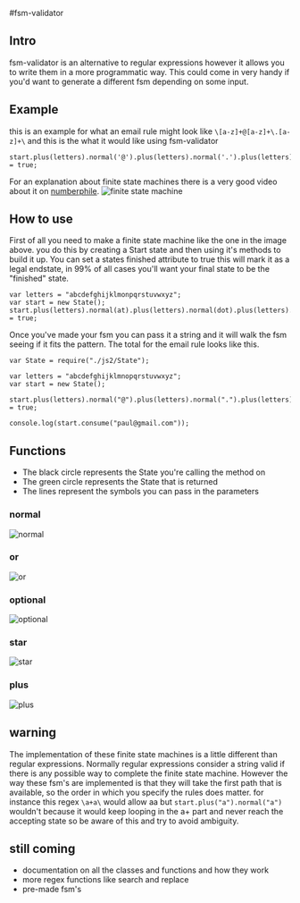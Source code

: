 #fsm-validator

## Intro
fsm-validator is an alternative to regular expressions however it allows you to write them in a more programmatic way.
This could come in very handy if you'd want to generate a different fsm depending on some input.

## Example
this is an example for what an email rule might look like `\[a-z]+@[a-z]+\.[a-z]+\`
and this is the what it would like using fsm-validator

    start.plus(letters).normal('@').plus(letters).normal('.').plus(letters).accepting = true;

For an explanation about finite state machines there is a very good video about it on [numberphile](https://www.youtube.com/watch?v=RjOCRYdg8BY).
![finite state machine](http://i.imgur.com/zV0H3uO.png)

## How to use
First of all you need to make a finite state machine like the one in the image above.
you do this by creating a Start state and then using it's methods to build it up.
You can set a states finished attribute to true this will mark it as a legal endstate,
in 99% of all cases you'll want your final state to be the "finished" state.
    
    var letters = "abcdefghijklmonpqrstuvwxyz";
    var start = new State();
    start.plus(letters).normal(at).plus(letters).normal(dot).plus(letters).finished = true;

Once you've made your fsm you can pass it a string and it will walk the fsm seeing if it fits the pattern.
The total for the email rule looks like this.

    var State = require("./js2/State");
    
    var letters = "abcdefghijklmnopqrstuvwxyz";
    var start = new State();
    
    start.plus(letters).normal("@").plus(letters).normal(".").plus(letters).accepting = true;
    
    console.log(start.consume("paul@gmail.com"));

## Functions
- The black circle represents the State you're calling the method on
- The green circle represents the State that is returned
- The lines represent the symbols you can pass in the parameters

### normal
![normal](http://i.imgur.com/vV0Lm9r.png)

### or
![or](http://i.imgur.com/kpwxd2G.png)

### optional
![optional](http://i.imgur.com/cUNFjPs.png)

### star
![star](http://i.imgur.com/gdUFnHl.png)

### plus
![plus](http://i.imgur.com/WXaxiXy.png)

## warning
The implementation of these finite state machines is a little different than regular expressions.
Normally regular expressions consider a string valid if there is any possible way to complete the finite state machine.
However the way these fsm's are implemented is that they will take the first path that is available, so the order in which you specify the rules
does matter. for instance this regex `\a+a\` would allow aa but `start.plus("a").normal("a")` wouldn't because 
it would keep looping in the a+ part and never reach the accepting state so be aware of this and try to avoid ambiguity.

## still coming
- documentation on all the classes and functions and how they work
- more regex functions like search and replace
- pre-made fsm's